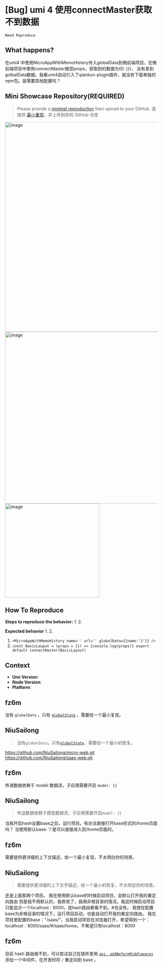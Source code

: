 # [Bug] umi 4 使用connectMaster获取不到数据

`Need Reproduce`

<!--
感谢您向我们反馈问题，为了高效的解决问题，我们期望你能提供以下信息：
-->

## What happens?

<!-- A clear and concise description of what the bug is. -->
<!-- 清晰的描述下遇到的问题。-->

在umi4 中使用MicroAppWithMemoHistory传入globalData到微前端项目，在微前端项目中使用connectMaster接受props，获取到的数据为{0: {}}， 没有拿到golbalData数据。我看umi4自动引入了qiankun-plugin插件，就没有下载单独的npm包。是需要其他配置吗？

## Mini Showcase Repository(REQUIRED)

> Please provide a [minimal reproduction](https://stackoverflow.com/help/minimal-reproducible-example) then upload to your GitHub. 请提供 [最小重现](https://stackoverflow.com/help/minimal-reproducible-example)，并上传到你的 GitHub 仓库

<!-- 为节约大家的时间，无复现步骤的 ISSUE 会被关闭，提供之后再 REOPEN -->
<!-- YOUR_REPOSITORY_URL on github or stackbliz -->
<img width="692" alt="image" src="https://user-images.githubusercontent.com/48142793/236595743-0348121e-9bf5-47b7-9027-02ceb8a913eb.png">
<img width="566" alt="image" src="https://user-images.githubusercontent.com/48142793/236595837-62a519b6-2333-4207-bfb8-211b4b3fc571.png">
<img width="310" alt="image" src="https://user-images.githubusercontent.com/48142793/236595852-5fd1ecfe-b918-4ad6-b767-41994896ed53.png">

## How To Reproduce

**Steps to reproduce the behavior:** 1. 2.

**Expected behavior** 1. 2.

1. `<MicroAppWithMemoHistory
   name=''
   url=''
    globalData={{name:'1'}}
  />`
2. `const BasicLauput = (props = {}) => {console.log(props)} export default connectMaster(BasicLayout)`

<!-- 请提供复现链接/步骤，错误日志以及相关配置 -->

## Context

- **Umi Version**:
- **Node Version**:
- **Platform**:

## fz6m

没有 `globalData` ，只有 [`globalState`](https://umijs.org/docs/max/micro-frontend#%E4%B8%BB%E5%BA%94%E7%94%A8%E9%80%8F%E4%BC%A0%E6%95%B0%E6%8D%AE) ，需要给一个最小复现。

## NiuSailong

> 没有`globalData`，只有[`globalState`](https://umijs.org/docs/max/micro-frontend#%E4%B8%BB%E5%BA%94%E7%94%A8%E9%80%8F%E4%BC%A0%E6%95%B0%E6%8D%AE)，需要给一个最小的恢复。

https://github.com/NiuSailong/micro-web.git
https://github.com/NiuSailong/saas-web.git

## fz6m

传递数据依赖于 model 数据流，子应用需要开启 `model: {}`

## NiuSailong

> 传送数据依赖于模型数据流，子应用需要开启`model: {}`

当我开启hash设置base之后，运行项目。有办法直接打开base形式的/home页面吗？
当使用默认base: '/'是可以直接进入到/home页面的。

## fz6m

需要提供更详细的上下文描述，给一个最小复现，不太明白你的场景。

## NiuSailong

> 需要提供更详细的上下文字描述，给一个最小的恢复，不太明显你的场景。

还是上面那两个项目。
我在使用默认base的时候启动项目，会默认打开我的重定向路由
但是我不用默认的，我修改了，我用非根目录的情况。我这时候启动项目只能显示一个localhost：8000，连hash路由都看不到，#也没有。
我想在配置base为非根目录的情况下，运行项目启动，也能自动打开我的重定向路由。
我在项目里配置的base："/saas/"，当我启动项目在浏览器打开，希望得到一个：localhost：8000/saas/#/saas/home。不希望只有localhost：8000

## fz6m

目前 hash 路由做不到，可以尝试自己在插件里用 [`api. addBeforeMiddlewares`](https://umijs.org/docs/api/plugin-api#addbeforemiddlewares) 添加一个中间件，在开发时将 `/` 重定向到 base 。
